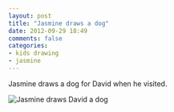 ```yaml
---
layout: post
title: "Jasmine draws a dog"
date: 2012-09-29 18:49
comments: false
categories: 
- kids drawing
- jasmine
---
```

Jasmine draws a dog for David when he visited.

![Jasmine draws David a dog](/assets/images/2012/2012-09-29-2/jasmine-draws-a-david-dog.JPG)

